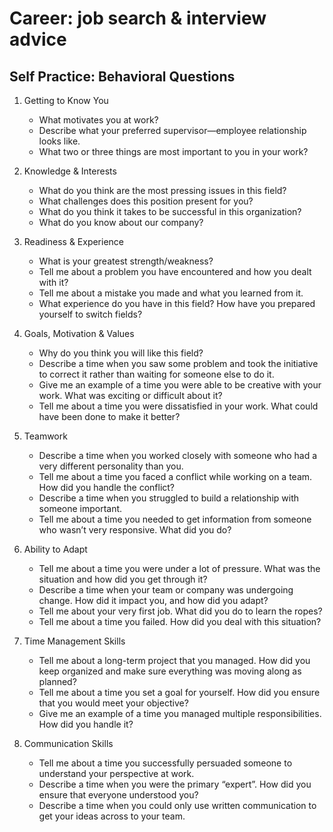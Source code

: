 # Career: job search &  interview advice

## Self Practice: Behavioral Questions

1. Getting to Know You

    * What motivates you at work?
    * Describe what your preferred supervisor—employee relationship looks like.
    * What two or three things are most important to you in your work?

2. Knowledge & Interests

    * What do you think are the most pressing issues in this field?
    * What challenges does this position present for you?
    * What do you think it takes to be successful in this organization?
    * What do you know about our company?

3. Readiness & Experience

    * What is your greatest strength/weakness?
    * Tell me about a problem you have encountered and how you dealt with it?
    * Tell me about a mistake you made and what you learned from it.
    * What experience do you have in this field? How have you prepared yourself to switch fields?

4. Goals, Motivation & Values

    * Why do you think you will like this field?
    * Describe a time when you saw some problem and took the initiative to correct it rather than waiting for someone else to do it.
    * Give me an example of a time you were able to be creative with your work. What was exciting or difficult about it?
    * Tell me about a time you were dissatisfied in your work. What could have been done to make it better?

5. Teamwork

    * Describe a time when you worked closely with someone who had a very different personality than you.
    * Tell me about a time you faced a conflict while working on a team. How did you handle the conflict?
    * Describe a time when you struggled to build a relationship with someone important.
    * Tell me about a time you needed to get information from someone who wasn’t very responsive. What did you do?

6. Ability to Adapt

    * Tell me about a time you were under a lot of pressure. What was the situation and how did you get through it?
    * Describe a time when your team or company was undergoing change. How did it impact you, and how did you adapt?
    * Tell me about your very first job. What did you do to learn the ropes?
    * Tell me about a time you failed. How did you deal with this situation?

7. Time Management Skills

    * Tell me about a long-term project that you managed. How did you keep organized and make sure everything was moving along as planned?
    * Tell me about a time you set a goal for yourself. How did you ensure that you would meet your objective?
    * Give me an example of a time you managed multiple responsibilities. How did you handle it?

8. Communication Skills

    * Tell me about a time you successfully persuaded someone to understand your perspective at work.
    * Describe a time when you were the primary “expert”. How did you ensure that everyone understood you?
    * Describe a time when you could only use written communication to get your ideas across to your team.
